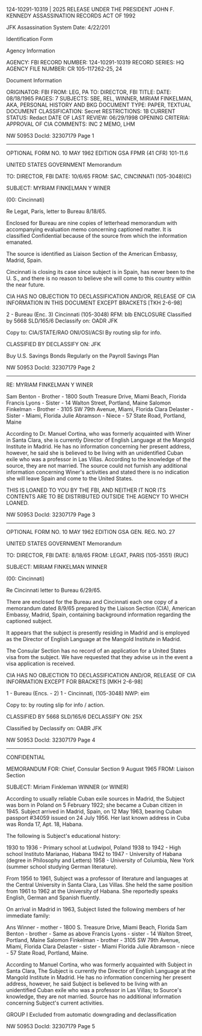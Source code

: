 124-10291-10319 | 2025 RELEASE UNDER THE PRESIDENT JOHN F. KENNEDY ASSASSINATION RECORDS ACT OF 1992

JFK Assassination System Date: 4/22/201

Identification Form

Agency Information

AGENCY: FBI
RECORD NUMBER: 124-10291-10319
RECORD SERIES: HQ
AGENCY FILE NUMBER: CR 105-117262-25, 24

Document Information

ORIGINATOR: FBI
FROM: LEG, PA
TO: DIRECTOR, FBI
TITLE:
DATE: 08/18/1965
PAGES: 7
SUBJECTS: SBE, REL, WINNER, MIRIAM FINKELMAN, AKA, PERSONAL HISTORY AND BKG
DOCUMENT TYPE: PAPER, TEXTUAL DOCUMENT
CLASSIFICATION: Secret
RESTRICTIONS: 1B
CURRENT STATUS: Redact
DATE OF LAST REVIEW: 06/29/1998
OPENING CRITERIA: APPROVAL OF CIA
COMMENTS: INC 2 MEMO, LHM

NW 50953 DocId: 32307179 Page 1

---

OPTIONAL FORM NO. 10
MAY 1962 EDITION
GSA FPMR (41 CFR) 101-11.6

UNITED STATES GOVERNMENT
Memorandum

TO: DIRECTOR, FBI DATE: 10/6/65
FROM: SAC, CINCINNATI (105-3048)(C)

SUBJECT: MYRIAM FINKELMAN Y WINER

(00: Cincinnati)

Re Legat, Paris, letter to Bureau 8/18/65.

Enclosed for Bureau are nine copies of letterhead memorandum with accompanying evaluation memo concerning captioned matter. It is classified Confidential because of the source from which the information emanated.

The source is identified as Liaison Section of the American Embassy, Madrid, Spain.

Cincinnati is closing its case since subject is in Spain, has never been to the U. S., and there is no reason to believe she will come to this country within the near future.

CIA HAS NO OBJECTION TO
DECLASSIFICATION AND/OR,
RELEASE OF CIA INFORMATION
IN THIS DOCUMENT EXCEPT BRACKETS
[TKH 2-6-98]

2 - Bureau (Enc. 3)
Cincinnati (105-3048)
RFM: blb
ENCLOSURE
Classified by 5668 SLD/165/6
Declassify on: OADR JFK

Copy to: CIA/STATE/RAO
ONI/OSI/ACSI
By routing slip for info.

CLASSIFIED BY
DECLASSIFY ON:
JFK

Buy U.S. Savings Bonds Regularly on the Payroll Savings Plan

NW 50953 DocId: 32307179 Page 2

---

RE: MYRIAM FINKELMAN Y WINER

Sam Benton - Brother - 1800 South Treasure Drive, Miami Beach, Florida
Francis Lyons - Sister - 14 Walton Street, Portland, Maine
Salomon Finkelman - Brother - 3105 SW 79th Avenue, Miami, Florida
Clara Delaster - Sister - Miami, Florida
Julie Abramson - Niece - 57 State Road, Portland, Maine

According to Dr. Manuel Cortina, who was formerly acquainted with Winer in Santa Clara, she is currently Director of English Language at the Mangold Institute in Madrid. He has no information concerning her present address, however, he said she is believed to be living with an unidentified Cuban exile who was a professor in Las Villas. According to the knowledge of the source, they are not married. The source could not furnish any additional information concerning Winer's activities and stated there is no indication she will leave Spain and come to the United States.

THIS IS LOANED TO YOU BY THE FBI, AND NEITHER IT NOR ITS CONTENTS ARE TO BE DISTRIBUTED OUTSIDE THE AGENCY TO WHICH LOANED.

NW 50953 DocId: 32307179 Page 3

---

OPTIONAL FORM NO. 10
MAY 1962 EDITION
GSA GEN. REG. NO. 27

UNITED STATES GOVERNMENT
Memorandum

TO: DIRECTOR, FBI DATE: 8/18/65
FROM: LEGAT, PARIS (105-3551) (RUC)

SUBJECT: MIRIAM FINKELMAN WINNER

(00: Cincinnati)

Re Cincinnati letter to Bureau 6/29/65.

There are enclosed for the Bureau and Cincinnati each one copy of a memorandum dated 8/9/65 prepared by the Liaison Section (CIA), American Embassy, Madrid, Spain, containing background information regarding the captioned subject.

It appears that the subject is presently residing in Madrid and is employed as the Director of English Language at the Mangold Institute in Madrid.

The Consular Section has no record of an application for a United States visa from the subject. We have requested that they advise us in the event a visa application is received.

CIA HAS NO OBJECTION TO
DECLASSIFICATION AND/OR,
RELEASE OF CIA INFORMATION EXCEPT FOR BRACKETS
[MKH 2-6-98]

1 - Bureau (Encs. - 2)
1 - Cincinnati, (105-3048)
NWP: eim

Copy to:
by routing slip for info / action.

CLASSIFIED BY 5668 SLD/165/6
DECLASSIFY ON: 25X

Classified by
Declassify on: OABR JFK

NW 50953 DocId: 32307179 Page 4

---

CONFIDENTIAL

MEMORANDUM FOR: Chief, Consular Section 9 August 1965
FROM: Liaison Section

SUBJECT: Miriam Finkleman WINNER (or WINER)

According to usually reliable Cuban exile sources in Madrid, the Subject was born in Poland on 5 February 1922; she became a Cuban citizen in 1945. Subject arrived in Madrid, Spain, on 12 May 1963, bearing Cuban passport #34059 issued on 24 July 1956. Her last known address in Cuba was Ronda 17, Apt. 18, Habana.

The following is Subject's educational history:

1930 to 1936 - Primary school at Ludwipol, Poland
1938 to 1942 - High school Instituto Marianao, Habana
1942 to 1947 - University of Habana (degree in Philosophy and Letters)
1958 - University of Columbia, New York (summer school studying German literature).

From 1956 to 1961, Subject was a professor of literature and languages at the Central University in Santa Clara, Las Villas. She held the same position from 1961 to 1962 at the University of Habana. She reportedly speaks English, German and Spanish fluently.

On arrival in Madrid in 1963, Subject listed the following members of her immediate family:

Ans Winner - mother - 1800 S. Treasure Drive, Miami Beach, Florida
Sam Benton - brother - Same as above
Francis Lyons - sister - 14 Walton Street, Portland, Maine
Salomon Finkelman - brother - 3105 SW 79th Avenue, Miami, Florida
Clara Delaster - sister - Miami Florida
Julie Abramson - niece - 57 State Road, Portland, Maine.

According to Manuel Cortina, who was formerly acquainted with Subject in Santa Clara, The Subject is currently the Director of English Language at the Mangold Institute in Madrid. He has no information concerning her present address, however, he said Subject is believed to be living with an unidentified Cuban exile who was a professor in Las Villas; to Source's knowledge, they are not married. Source has no additional information concerning Subject's current activities.

GROUP I
Excluded from automatic downgrading and declassification

NW 50953 DocId: 32307179 Page 5
